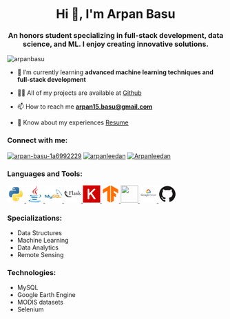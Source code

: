 <h1 align="center">Hi 👋, I'm Arpan Basu</h1>
<h3 align="center">An honors student specializing in full-stack development, data science, and ML. I enjoy creating innovative solutions.</h3>

<p align="left"> <img src="https://komarev.com/ghpvc/?username=arpanbasu&label=Profile%20views&color=0e75b6&style=flat" alt="arpanbasu" /> </p>

- 🌱 I’m currently learning **advanced machine learning techniques and full-stack development**

- 👨‍💻 All of my projects are available at [Github](https://github.com/arpanleedan)

- 📫 How to reach me **arpan15.basu@gmail.com**

- 📄 Know about my experiences [Resume](https://7cecc7bb-a13c-4603-8771-16339f5c1d89.filesusr.com/ugd/7dbf2f_4cae153b45f94f1e80262620accdfb6f.pdf)

<h3 align="left">Connect with me:</h3>
<p align="left">
<a href="https://in.linkedin.com/in/arpan-basu-1a6992229" target="blank"><img align="center" src="https://cdn.jsdelivr.net/npm/simple-icons@3.0.1/icons/linkedin.svg" alt="arpan-basu-1a6992229" height="30" width="40" /></a>
<a href="https://www.instagram.com/arpanleedan/" target="blank"><img align="center" src="https://cdn.jsdelivr.net/npm/simple-icons@3.0.1/icons/instagram.svg" alt="arpanleedan" height="30" width="40" /></a>
<a href="https://leetcode.com/u/Arpanleedan/" target="blank"><img align="center" src="https://cdn.jsdelivr.net/npm/simple-icons@3.0.1/icons/leetcode.svg" alt="Arpanleedan" height="30" width="40" /></a>
</p>

<h3 align="left">Languages and Tools:</h3>
<p align="left"> 
<a href="https://www.python.org" target="_blank"> <img src="https://raw.githubusercontent.com/devicons/devicon/master/icons/python/python-original.svg" alt="python" width="40" height="40"/> </a>
<a href="https://www.java.com" target="_blank"> <img src="https://raw.githubusercontent.com/devicons/devicon/master/icons/java/java-original.svg" alt="java" width="40" height="40"/> </a>
<a href="https://www.mysql.com/" target="_blank"> <img src="https://raw.githubusercontent.com/devicons/devicon/master/icons/mysql/mysql-original-wordmark.svg" alt="mysql" width="40" height="40"/> </a>
<a href="https://flask.palletsprojects.com/" target="_blank"> <img src="https://raw.githubusercontent.com/devicons/devicon/master/icons/flask/flask-original-wordmark.svg" alt="flask" width="40" height="40"/> </a>
<a href="https://keras.io/" target="_blank"> <img src="https://raw.githubusercontent.com/devicons/devicon/master/icons/keras/keras-original.svg" alt="keras" width="40" height="40"/> </a>
<a href="https://www.tensorflow.org" target="_blank"> <img src="https://raw.githubusercontent.com/devicons/devicon/master/icons/tensorflow/tensorflow-original.svg" alt="tensorflow" width="40" height="40"/> </a>
  <a href="https://www.google.com/earth/" target="_blank"> <img src="https://earthengine.google.com/static/images/earth-engine-logo.png" width="40" height="40"/> </a>
<a href="https://cloud.google.com/" target="_blank"> <img src="https://raw.githubusercontent.com/devicons/devicon/master/icons/googlecloud/googlecloud-original-wordmark.svg" alt="gcp" width="40" height="40"/> </a>
<a href="https://github.com/" target="_blank"> <img src="https://raw.githubusercontent.com/devicons/devicon/master/icons/github/github-original.svg" alt="github" width="40" height="40"/> </a>
</p>

<h3 align="left">Specializations:</h3>
<p align="left">
<ul>
<li>Data Structures</li>
<li>Machine Learning</li>
<li>Data Analytics</li>
<li>Remote Sensing</li>
</ul>
</p>

<h3 align="left">Technologies:</h3>
<p align="left">
<ul>
<li>MySQL</li>
<li>Google Earth Engine</li>
<li>MODIS datasets</li>
<li>Selenium</li>
</ul>
</p>
